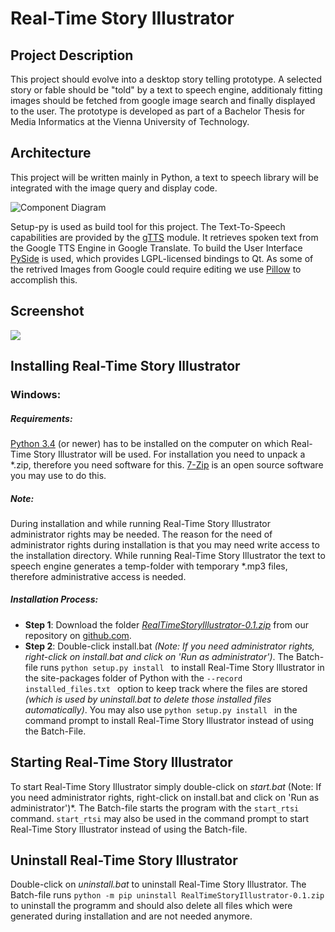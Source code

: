 # Real-Time Story Illustrator

## Project Description

This project should evolve into a desktop story telling prototype. A selected story or fable should 
be "told" by a text to speech engine, additionaly fitting images should be fetched from google image search and finally displayed to the user. The prototype is developed as part of a Bachelor Thesis for Media Informatics at the Vienna University of Technology.

## Architecture

This project will be written mainly in Python, a text to speech library will be integrated with the image query and display code.

![Component Diagram](https://dl.dropboxusercontent.com/s/oy4vh4rdfoao6uf/RTST%20-%20Components.jpg "Component Diagram")

Setup-py is used as build tool for this project. The Text-To-Speech capabilities are provided by the [gTTS](https://github.com/pndurette/gTTS) module. It retrieves spoken text from the Google TTS Engine in Google Translate. To build the User Interface [PySide](http://qt-project.org/wiki/PySide) is used, which provides LGPL-licensed bindings to Qt. As some of the retrived Images from Google could require editing we use [Pillow](http://python-pillow.github.io/) to accomplish this.

## Screenshot

![](http://oi60.tinypic.com/103e4xx.jpg)

## Installing Real-Time Story Illustrator

### Windows:
##### Requirements: 
[Python 3.4](hhttps://www.python.org/downloads/release/python-340/) (or newer) has to be installed on the computer on which Real-Time Story Illustrator will be used. For installation you need to unpack a *.zip, therefore you need software for this. [7-Zip](http://www.7-zip.de/) is an open source software you may use to do this.
##### Note: 
During installation and while running Real-Time Story Illustrator administrator rights may be needed. The reason for the need of administrator rights during installation is that you may need write access to the installation directory. While running Real-Time Story Illustrator the text to speech engine generates a temp-folder with temporary *.mp3 files, therefore administrative access is needed.
##### Installation Process:
* **Step 1**: Download the folder *[RealTimeStoryIllustrator-0.1.zip](https://github.com/nichtawitz/bac/blob/master/dist/RealTimeStoryIllustrator-0.1.zip?raw=true)* from our repository on  [github.com](https://github.com/nichtawitz/bac/tree/master). 
* **Step 2**: Double-click install.bat *(Note: If you need administrator rights, right-click on install.bat and click on 'Run as administrator')*. The Batch-file runs ```python setup.py install ``` to install Real-Time Story lllustrator in the site-packages folder of Python with the ```--record installed_files.txt ``` option to keep track where the files are stored *(which is used by uninstall.bat to delete those installed files automatically)*. You may also use ```python setup.py install ``` in the command prompt to install Real-Time Story Illustrator instead of using the Batch-File.

## Starting Real-Time Story Illustrator

To start Real-Time Story Illustrator simply double-click on *start.bat* (Note: If you need administrator rights, right-click on install.bat and click on 'Run as administrator')*. The Batch-file starts the program with the ```start_rtsi``` command. ```start_rtsi``` may also be used in the command prompt to start Real-Time Story Illustrator instead of using the Batch-file.

## Uninstall Real-Time Story Illustrator

Double-click on *uninstall.bat* to uninstall Real-Time Story Illustrator. The Batch-file runs ```python -m pip uninstall RealTimeStoryIllustrator-0.1.zip``` to uninstall the programm and should also delete all files which were generated during installation and are not needed anymore.
